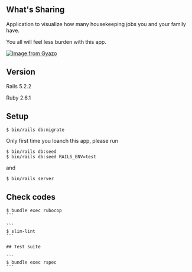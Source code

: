 ## What's Sharing

Application to visualize how many housekeeping jobs you and your family have.

You all will feel less burden with this app.

[![Image from Gyazo](https://i.gyazo.com/824deb169a37756335085df2b822c845.png)](https://gyazo.com/824deb169a37756335085df2b822c845)

## Version

Rails 5.2.2

Ruby 2.6.1

## Setup

```
$ bin/rails db:migrate
```
Only first time you loanch this app, please run
```
$ bin/rails db:seed
$ bin/rails db:seed RAILS_ENV=test
```
and

```
$ bin/rails server
```

## Check codes

````
$ bundle exec rubocop
```

```
$ slim-lint
```

## Test suite

```
$ bundle exec rspec
```
